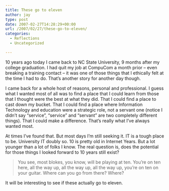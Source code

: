 ```yaml
---
title: These go to eleven
author: jay
type: post
date: 2007-02-27T14:28:29+00:00
url: /2007/02/27/these-go-to-eleven/
categories:
  - Reflections
  - Uncategorized

---
```

10 years ago today I came back to NC State University, 9 months after my college graduation. I had quit my job at CompuCom a month prior &#8211; even breaking a training contact &#8211; it was one of those things that I ethically felt at the time I had to do. That’s another story for another day though.

I came back for a whole host of reasons, personal and professional. I guess what I wanted most of all was to find a place that I could learn from those that I thought were the best at what they did. That I could find a place to cast down my bucket. That I could find a place where Information Technology and education were a strategic role, not a servant one (notice I didn’t say “service”, “service” and “servant” are two completely different things). That I could make a difference. That’s really what I’ve always wanted most.

At times I’ve found that. But most days I’m still seeking it. IT is a tough place to be. University IT doubly so. 10 is pretty old in Internet Years. But a lot younger than a lot of folks I know. The real question is, does the potential for those things I looked forward to 10 years still exist?

> You see, most blokes, you know, will be playing at ten. You’re on ten here, all the way up, all the way up, all the way up, you’re on ten on your guitar. Where can you go from there? Where?

It will be interesting to see if these actually go to eleven.